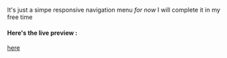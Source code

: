 It's just a simpe responsive navigation menu *for now*
I will complete it in my free time 

#### Here's the live preview :
[here](https://nazaneyn.github.io/Navbar/)
